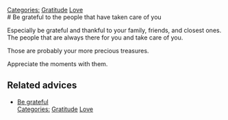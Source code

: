 [Categories:](../Categories/index.md) [Gratitude](../Categories/Gratitude.md) [Love](../Categories/Love.md)<br># Be grateful to the people that have taken care of you

Especially be grateful and thankful to your family, friends, and closest ones. The people that are always there for you and take care of you.

Those are probably your more precious treasures.

Appreciate the moments with them.

## Related advices

- [Be grateful](../Be%20grateful/index.md)
<br>[Categories:](../Categories/index.md) [Gratitude](../Categories/Gratitude.md) [Love](../Categories/Love.md)